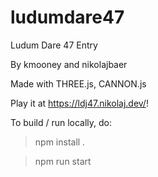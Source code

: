 # ludumdare47
Ludum Dare 47 Entry

By kmooney and nikolajbaer

Made with THREE.js, CANNON.js

Play it at https://ldj47.nikolaj.dev/!

To build / run locally, do:
  
   >npm install .
   
   >npm run start
